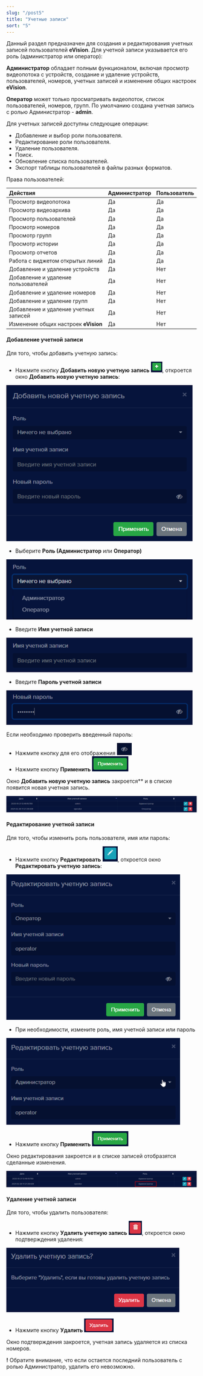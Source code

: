 ```yaml
---
slug: "/post5"
title: "Учетные записи"
sort: "5"
---
```


Данный раздел предназначен для создания и редактирования учетных записей пользователей **eVision**. Для учетной записи указывается его роль (администратор или оператор):

**Администратор** обладает полным функционалом, включая просмотр видеопотока с устройств, создание и удаление устройств, пользователей, номеров, учетных записей и изменение общих настроек **eVision**.

**Оператор** может только просматривать видеопоток, список пользователей, номеров, групп. По умолчанию создана учетная запись с ролью Администратор - **admin**. 

Для учетных записей доступны следующие операции:

- Добавление и выбор роли пользователя.
- Редактирование роли пользователя.
- Удаление пользователя. 
- Поиск.
- Обновление списка пользователей.
- Экспорт таблицы пользователей в файлы разных форматов.

Права пользователей:

|Действия|Администратор|Пользователь|
| :- | :- | :- |
|Просмотр видеопотока|Да|Да|
|Просмотр видеоархива|Да|Да |
|Просмотр пользователей|Да|Да|
|Просмотр номеров|Да|Да|
|Просмотр групп|Да|Да|
|Просмотр истории|Да|Да|
|Просмотр отчетов|Да|Да|
|Работа с виджетом открытых линий|Да|Да|
|Добавление и удаление устройств|Да|Нет|
|Добавление и удаление пользователей |Да|Нет|
|Добавление и удаление номеров|Да|Нет|
|Добавление и удаление групп|Да|Нет|
|Добавление и удаление учетных записей|Да|Нет|
|Изменение общих настроек **eVision**|Да|Нет|

#### Добавление учетной записи
Для того, чтобы добавить учетную запись: 

- Нажмите кнопку **Добавить новую учетную запись** ![](images/Screenshot_36.png), откроется окно **Добавить новую учетную запись**:

![](images/Screenshot_37.png)

- Выберите **Роль (Администратор** или **Оператор)**

![](images/Screenshot_38.png)

- Введите **Имя учетной записи**

![](images/Screenshot_39.png)

- Введите **Пароль учетной записи**

![](images/Screenshot_40.png)

Если необходимо проверить введенный пароль:

- Нажмите кнопку для его отображения ![](images/Screenshot_41.png)
- Нажмите кнопку **Применить** ![](images/Screenshot_42.png)

Окно **Добавить новую учетную запись** закроется** и в списке появится новая учетная запись.

![](images/Screenshot_43.png)

#### Редактирование учетной записи
Для того, чтобы изменить роль пользователя, имя или пароль:

- Нажмите кнопку **Редактировать** ![](images/Screenshot_44.png), откроется окно **Редактировать учетную запись**:

![](images/Screenshot_45.png)

- При необходимости, измените роль, имя учетной записи или пароль

![](images/Screenshot_46.png)

- Нажмите кнопку **Применить** ![](images/Screenshot_42.png)

Окно редактирования закроется и в списке записей отобразятся сделанные изменения.

![](images/Screenshot_47.png)

#### Удаление учетной записи
Для того, чтобы удалить пользователя: 

- Нажмите кнопку **Удалить учетную запись** ![](images/Screenshot_48.png), откроется окно подтверждения удаления:

![](images/Screenshot_49.png)

- Нажмите кнопку **Удалить**  ![](images/Screenshot_50.png)

Окно подтверждения закроется, учетная запись удаляется из списка номеров.

**!** Обратите внимание, что если остается последний пользователь с ролью Администратор, удалить его невозможно.